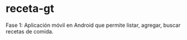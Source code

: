 # receta-gt
Fase 1: Aplicación móvil en Android que permite listar, agregar, buscar recetas de comida.
